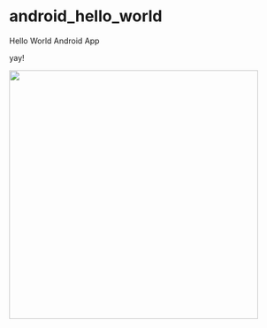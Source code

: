 android_hello_world
===================

Hello World Android App

yay!

<img src="http://i.imgur.com/dio0DXF.png" width="450" />
